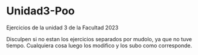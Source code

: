 # Unidad3-Poo
Ejercicios de la unidad 3 de la Facultad 2023

Disculpen si no estan los ejercicios separados por mudolo, ya que no tuve tiempo.  Cualquiera cosa luego los modifico y los subo como  corresponde.
